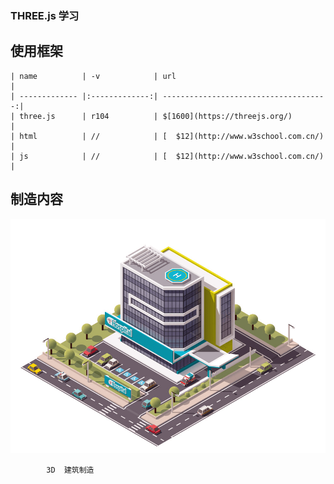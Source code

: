 ### THREE.js 学习

## 使用框架
```
| name          | -v            | url                                   |
| ------------- |:-------------:| -------------------------------------:|
| three.js      | r104          | $[1600](https://threejs.org/)         |
| html          | //            | [  $12](http://www.w3school.com.cn/)  |
| js            | //            | [  $12](http://www.w3school.com.cn/)  |

```

## 制造内容
![Image text](https://raw.githubusercontent.com/zengyuhan503/recreateByOneself-/master/b987c7643cba2953a64920551df8b4d6.jpg)

```     学习内容链接：https://juejin.im/post/5a04fde9518825188e5161da
        3D  建筑制造

```